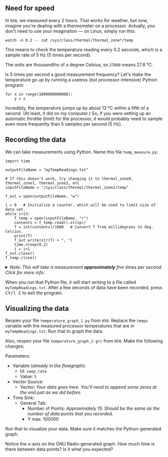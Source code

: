 ## Need for speed

In `050`, we measured every 2 hours. That works for weather, but now, imagine you're dealing with a thermometer on a processor. Actually, you don't need to use your imagination — on Linux, simply run this:

```
watch -n 0.2 -- cat /sys/class/thermal/thermal_zone*/temp
```

This means to check the temperature reading every 0.2 seconds, which is a sample rate of 5 Hz (5 times per second).

The units are thousandths of a degree Celsius, so `27800` means 27.8 °C.

Is 5 times per second a good measurement frequency? Let's make the temperature go up by running a useless (but processor-intensive) Python program:

```python3
for x in range(1000000000000):
    y = x
```

Incredibly, the temperature jumps up by about 13 °C within a fifth of a second. (At least, it did on my computer.) So, if you were setting up an automatic throttle (limit) for the processor, it would probably need to sample even more frequently than 5 samples per second (5 Hz).

## Recording the data

We can take measurements using Python. Name this file `temp_measure.py`:

```python3
import time

outputFileName = "myTempReadings.txt"

# If this doesn't work, try changing it to thermal_zone0, thermal_zone1, thermal_zone3, etc
inputFileName = "/sys/class/thermal/thermal_zone2/temp"

f_out = open(outputFileName, "w")

i = 0   # Initialize a counter, which will be used to limit size of data set.
while i<13:
    f_temp = open(inputFileName, "r")
    contents = f_temp.read().strip()
    T = int(contents)/1000   # Convert T from millidegrees to deg. Celcius.
    print(T)
    f_out.write(str(T) + ", ")
    time.sleep(0.2)
    i = i+1
f_out.close()
f_temp.close()

```

<details><summary><i>Note: This will take a measurement <b>approximately</b> five times per second. Click for more info.</i></summary>
   
> For our purposes in this class, "approx 5 times per second" is completely fine.
> 
> However, if you ever need a more precise sample rate for something outside of this class, you would want to use a different approach. See [here](https://stackoverflow.com/a/67930185) and [here](https://mail.python.org/pipermail/python-list/2000-November/060154.html). Fair warning that both links go fairly deeply into the topic.

</details>

When you run that Python file, it will start writing to a file called `myTempReadings.txt`. After a few seconds of data have been recorded, press <kbd>Ctrl C</kbd> to exit the program.

## Visualizing the data

Reopen your file `temperature_graph_1.py` from `050`. Replace the `temps` variable with the measured processor temperatures that are in `myTempReadings.txt`. Run that to graph the data.

Also, reopen your file `temperature_graph_2.grc` from `050`. Make the following changes:

Parameters:  
- Variable (_already in the flowgraph_):
  - Id: `samp_rate`
  - Value: `5`
- Vector Source:
  - Vector: _Your data goes here. You'll need to append some zeros at the end just as we did before._
- Time Sink:
  - General Tab:
    - Number of Points: _Approximately 15. Should be the same as the number of data points that you recorded._
    - Y max: 100000

Run that to visualize your data. Make sure it matches the Python-generated graph.

Notice the x-axis on the GNU Radio-generated graph. How much time is there between data points? Is it what you expected?

